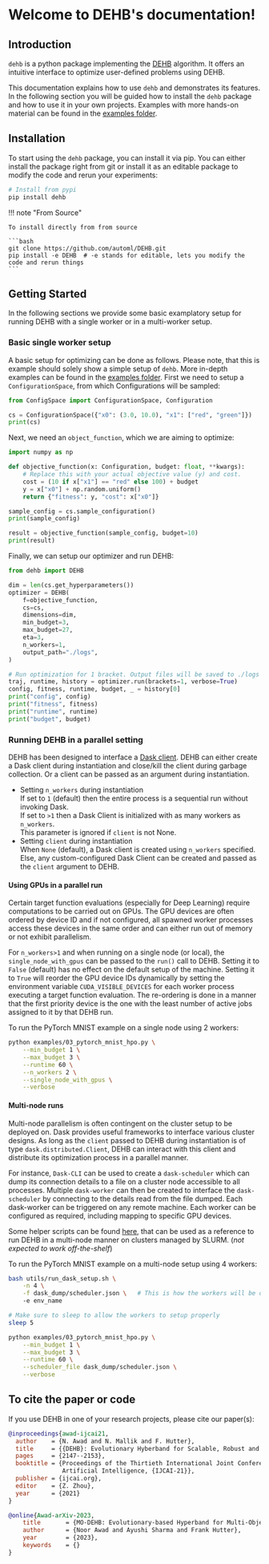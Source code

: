 # Welcome to DEHB's documentation!

## Introduction

`dehb` is a python package implementing the [DEHB](https://arxiv.org/abs/2105.09821) algorithm. It offers an intuitive interface to optimize user-defined problems using DEHB.

This documentation explains how to use `dehb` and demonstrates its features. In the following section you will be guided how to install the `dehb` package and how to use it in your own projects. Examples with more hands-on material can be found in the [examples folder](../examples/).

## Installation

To start using the `dehb` package, you can install it via pip. You can either install the package right from git or install it as an editable package to modify the code and rerun your experiments:

```bash
# Install from pypi
pip install dehb
```

!!! note "From Source"

    To install directly from from source

    ```bash
    git clone https://github.com/automl/DEHB.git
    pip install -e DEHB  # -e stands for editable, lets you modify the code and rerun things
    ```

## Getting Started

In the following sections we provide some basic examplatory setup for running DEHB with a single worker or in a multi-worker setup.

### Basic single worker setup
A basic setup for optimizing can be done as follows. Please note, that this is example should solely show a simple setup of `dehb`. More in-depth examples can be found in the [examples folder](../examples/). First we need to setup a `ConfigurationSpace`, from which Configurations will be sampled:

```python exec="true" source="material-block" result="python" title="Configuration Space" session="someid"
from ConfigSpace import ConfigurationSpace, Configuration

cs = ConfigurationSpace({"x0": (3.0, 10.0), "x1": ["red", "green"]})
print(cs)
```

Next, we need an `object_function`, which we are aiming to optimize:
```python exec="true" source="material-block" result="python" title="Configuration Space" session="someid"
import numpy as np

def objective_function(x: Configuration, budget: float, **kwargs):
    # Replace this with your actual objective value (y) and cost.
    cost = (10 if x["x1"] == "red" else 100) + budget
    y = x["x0"] + np.random.uniform()
    return {"fitness": y, "cost": x["x0"]}

sample_config = cs.sample_configuration()
print(sample_config)

result = objective_function(sample_config, budget=10)
print(result)
```

Finally, we can setup our optimizer and run DEHB:

```python exec="true" source="material-block" result="python" title="Configuration Space" session="someid"
from dehb import DEHB

dim = len(cs.get_hyperparameters())
optimizer = DEHB(
    f=objective_function,
    cs=cs,
    dimensions=dim,
    min_budget=3,
    max_budget=27,
    eta=3,
    n_workers=1,
    output_path="./logs",
)

# Run optimization for 1 bracket. Output files will be saved to ./logs
traj, runtime, history = optimizer.run(brackets=1, verbose=True)
config, fitness, runtime, budget, _ = history[0]
print("config", config)
print("fitness", fitness)
print("runtime", runtime)
print("budget", budget)
```

### Running DEHB in a parallel setting

DEHB has been designed to interface a [Dask client](https://distributed.dask.org/en/latest/api.html#distributed.Client).
DEHB can either create a Dask client during instantiation and close/kill the client during garbage collection. 
Or a client can be passed as an argument during instantiation.

* Setting `n_workers` during instantiation \
    If set to `1` (default) then the entire process is a sequential run without invoking Dask. \
    If set to `>1` then a Dask Client is initialized with as many workers as `n_workers`. \
    This parameter is ignored if `client` is not None.
* Setting `client` during instantiation \
    When `None` (default), a Dask client is created using `n_workers` specified. \
    Else, any custom-configured Dask Client can be created and passed as the `client` argument to DEHB.
  
#### Using GPUs in a parallel run

Certain target function evaluations (especially for Deep Learning) require computations to be 
carried out on GPUs. The GPU devices are often ordered by device ID and if not configured, all 
spawned worker processes access these devices in the same order and can either run out of memory or
not exhibit parallelism.

For `n_workers>1` and when running on a single node (or local), the `single_node_with_gpus` can be 
passed to the `run()` call to DEHB. Setting it to `False` (default) has no effect on the default setup 
of the machine. Setting it to `True` will reorder the GPU device IDs dynamically by setting the environment 
variable `CUDA_VISIBLE_DEVICES` for each worker process executing a target function evaluation. The re-ordering 
is done in a manner that the first priority device is the one with the least number of active jobs assigned 
to it by that DEHB run.

To run the PyTorch MNIST example on a single node using 2 workers:  
```bash
python examples/03_pytorch_mnist_hpo.py \
    --min_budget 1 \
    --max_budget 3 \
    --runtime 60 \
    --n_workers 2 \
    --single_node_with_gpus \
    --verbose
```

#### Multi-node runs

Multi-node parallelism is often contingent on the cluster setup to be deployed on. Dask provides useful 
frameworks to interface various cluster designs. As long as the `client` passed to DEHB during 
instantiation is of type `dask.distributed.Client`, DEHB can interact with this client and 
distribute its optimization process in a parallel manner. 

For instance, `Dask-CLI` can be used to create a `dask-scheduler` which can dump its connection 
details to a file on a cluster node accessible to all processes. Multiple `dask-worker` can then be
created to interface the `dask-scheduler` by connecting to the details read from the file dumped. Each
dask-worker can be triggered on any remote machine. Each worker can be configured as required, 
including mapping to specific GPU devices. 

Some helper scripts can be found [here](../utils/), that can be used as a reference to run DEHB in a multi-node 
manner on clusters managed by SLURM. (*not expected to work off-the-shelf*)

To run the PyTorch MNIST example on a multi-node setup using 4 workers:
```bash
bash utils/run_dask_setup.sh \
    -n 4 \
    -f dask_dump/scheduler.json \   # This is how the workers will be discovered by DEHB
    -e env_name

# Make sure to sleep to allow the workers to setup properly
sleep 5

python examples/03_pytorch_mnist_hpo.py \
    --min_budget 1 \
    --max_budget 3 \
    --runtime 60 \
    --scheduler_file dask_dump/scheduler.json \
    --verbose
```

## To cite the paper or code
If you use DEHB in one of your research projects, please cite our paper(s):
```bibtex
@inproceedings{awad-ijcai21,
  author    = {N. Awad and N. Mallik and F. Hutter},
  title     = {{DEHB}: Evolutionary Hyberband for Scalable, Robust and Efficient Hyperparameter Optimization},
  pages     = {2147--2153},
  booktitle = {Proceedings of the Thirtieth International Joint Conference on
               Artificial Intelligence, {IJCAI-21}},
  publisher = {ijcai.org},
  editor    = {Z. Zhou},
  year      = {2021}
}

@online{Awad-arXiv-2023,
    title       = {MO-DEHB: Evolutionary-based Hyperband for Multi-Objective Optimization},
    author      = {Noor Awad and Ayushi Sharma and Frank Hutter},
    year        = {2023},
    keywords    = {}
}
```